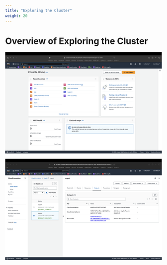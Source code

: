 ```yaml
---
title: "Exploring the Cluster"
weight: 20
---
```


# Overview of Exploring the Cluster

![aws-console-home](/static/images/content/20-aws-home.png)

![aws-cloudformation-home](/static/images/content/20-aws-cf-mgmt.png)